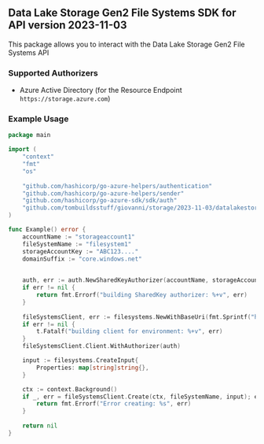 ## Data Lake Storage Gen2 File Systems SDK for API version 2023-11-03

This package allows you to interact with the Data Lake Storage Gen2 File Systems API

### Supported Authorizers

* Azure Active Directory (for the Resource Endpoint `https://storage.azure.com`)

### Example Usage

```go
package main

import (
	"context"
	"fmt"
	"os"
	
    "github.com/hashicorp/go-azure-helpers/authentication"
    "github.com/hashicorp/go-azure-helpers/sender"
	"github.com/hashicorp/go-azure-sdk/sdk/auth"
    "github.com/tombuildsstuff/giovanni/storage/2023-11-03/datalakestore/filesystems"
)

func Example() error {
	accountName := "storageaccount1"
    fileSystemName := "filesystem1"
	storageAccountKey := "ABC123...."
	domainSuffix := "core.windows.net"
	

	auth, err := auth.NewSharedKeyAuthorizer(accountName, storageAccountKey, auth.SharedKey)
	if err != nil {
		return fmt.Errorf("building SharedKey authorizer: %+v", err)
	}
	
    fileSystemsClient, err := filesystems.NewWithBaseUri(fmt.Sprintf("https://%s.dfs.%s", accountName, domainSuffix))
	if err != nil {
		t.Fatalf("building client for environment: %+v", err)
	}
	fileSystemsClient.Client.WithAuthorizer(auth)

	input := filesystems.CreateInput{
		Properties: map[string]string{},
	}

	ctx := context.Background()
	if _, err = fileSystemsClient.Create(ctx, fileSystemName, input); err != nil {
		return fmt.Errorf("Error creating: %s", err)
	}
	
    return nil 
}
```